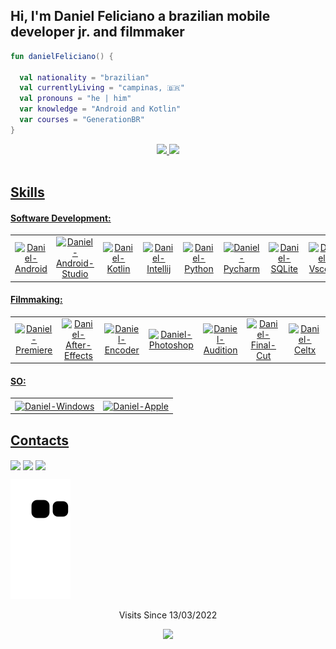 ## Hi, I'm Daniel Feliciano a brazilian mobile developer jr. and filmmaker

```kotlin
fun danielFeliciano() {

  val nationality = "brazilian"
  val currentlyLiving = "campinas, 🇧🇷"
  val pronouns = "he | him"
  var knowledge = "Android and Kotlin"
  var courses = "GenerationBR"
}
```
<div align="center">
  <a href="https://github.com/DanielFelic">
  <img height="150em" src="https://github-readme-stats.vercel.app/api?username=DanielFelic&show_icons=true&theme=vue-dark&include_all_commits=true&count_private=true"/>
  <img height="150em" src="https://github-readme-stats.vercel.app/api/top-langs/?username=DanielFelic&layout=compact&langs_count=7&theme=vue-dark"/>
</div>
  
<div style="display: inline_block"><br>
   <h2> Skills </h2>
  <h4> Software Development: </h4>
  
  <table>
  <tr>
    <td align="center"> <img align="center" alt="Daniel-Android" height="55" width="55" src="https://cdn.jsdelivr.net/gh/devicons/devicon/icons/android/android-plain-wordmark.svg"></td>
    <td align="center"><img align="center" alt="Daniel-Android-Studio" height="55" width="55" src="https://cdn.jsdelivr.net/gh/devicons/devicon/icons/androidstudio/androidstudio-original.svg" /></td>
    <td align="center"><img align="center" alt="Daniel-Kotlin" height="90" width="90" src="https://cdn.jsdelivr.net/gh/devicons/devicon/icons/kotlin/kotlin-original-wordmark.svg"></td>
     <td align="center"><img align="center" alt="Daniel-Intellij" height="110" width="110" src="https://cdn.jsdelivr.net/gh/devicons/devicon/icons/intellij/intellij-original-wordmark.svg"></td>
    <td align="center"> <img align="center" alt="Daniel-Python" height="60" width="60" src="https://cdn.jsdelivr.net/gh/devicons/devicon/icons/python/python-original-wordmark.svg"></td>
<td align="center"> <img align="center" alt="Daniel-Pycharm" height="100" width="100" src="https://cdn.jsdelivr.net/gh/devicons/devicon/icons/pycharm/pycharm-original-wordmark.svg"></td>
<td align="center"><img align="center" alt="Daniel-SQLite" height="80" width="80" src="https://cdn.jsdelivr.net/gh/devicons/devicon/icons/sqlite/sqlite-original-wordmark.svg" /></td>
<td align="center">
            <img align="center" alt="Daniel-Vscode" height="55" width="55" src="https://cdn.jsdelivr.net/gh/devicons/devicon/icons/vscode/vscode-original.svg" />
          </td>
<td align="center"><img align="center" alt="Daniel-Git" height="75" width="75" src="https://cdn.jsdelivr.net/gh/devicons/devicon/icons/git/git-original-wordmark.svg"></td>
<td align="center">
            <img align="center" alt="Daniel-Anaconda" height="80" width="80" src="https://cdn.jsdelivr.net/gh/devicons/devicon/icons/anaconda/anaconda-original-wordmark.svg" />
          </td>
  </tr>
  </table>
  
  <h4> Filmmaking: </h4>
  
  <table>
  <tr>
    <td align="center"> <a href="https://imgur.com/FTAnJu3"><img align="center" alt="Daniel-Premiere" height="65" width="65" src="https://i.imgur.com/FTAnJu3.png" title="source: imgur.com" /></a></td>
    <td align="center"><a href="https://imgur.com/5nKS6U7"><img align="center" alt="Daniel-After-Effects" height="65" width="65" src="https://i.imgur.com/5nKS6U7.png" title="source: imgur.com" /></a></td>
    <td align="center"><a href="https://imgur.com/eom9ynI"><img align="center" alt="Daniel-Encoder" height="65" width="65" src="https://i.imgur.com/eom9ynI.png" title="source: imgur.com" /></a></td>
     <td align="center"><a href="https://imgur.com/s95fjLT"><img align="center" alt="Daniel-Photoshop" height="65" width="65" src="https://i.imgur.com/s95fjLT.png" title="source: imgur.com" /></a></td>
    <td align="center"><a href="https://imgur.com/DBS8WrL"><img align="center" alt="Daniel-Audition" height="65" width="65" src="https://i.imgur.com/DBS8WrL.png" title="source: imgur.com" /></a></td>
    <td align="center"><a href="https://imgur.com/GEb28N5"><img align="center" alt="Daniel-Final-Cut" height="65" width="65" src="https://i.imgur.com/GEb28N5.png" title="source: imgur.com" /></a></td>
    <td align="center"><a href="https://imgur.com/3AorWEX"><img align="center" alt="Daniel-Celtx" height="65" width="65" src="https://i.imgur.com/3AorWEX.jpg" title="source: imgur.com" /></a></td>
  </tr>
  </table>
  
  <h4> SO: </h4>
  
  <table>
  <tr>
    <td align="center">
            <img align="center" alt="Daniel-Windows" height="60" width="60" src="https://cdn.jsdelivr.net/gh/devicons/devicon/icons/windows8/windows8-original.svg" />
          </td>
    <td align="center">
            <img align="center" alt="Daniel-Apple" height="65" width="65" src="https://cdn.jsdelivr.net/gh/devicons/devicon/icons/apple/apple-original.svg" />
          </td>
  </tr>
  </table>
  
  
  </div>
  
  ##
  
  <div>
     <h2>Contacts </h2>
      <a href="https://www.linkedin.com/in/daniel-sfeliciano/" target="_blank"><img align="center" src="https://img.shields.io/badge/-LinkedIn-%230077B5?style=for-the-badge&logo=linkedin&logoColor=white" target="_blank"></a> 
      <a href = "mailto:danielfeliciano.dev@gmail.com"><img align="center" src="https://img.shields.io/badge/-Gmail-%23333?style=for-the-badge&logo=gmail&logoColor=white" target="_blank"></a>
    <a href="https://www.instagram.com/danielfelic/" target="_blank"><img align="center" src="https://img.shields.io/badge/-Instagram-%23E4405F?style=for-the-badge&logo=instagram&logoColor=white" target="_blank"></a>

   
![Snake animation](https://github.com/DanielFelic/DanielFelic/blob/output/github-contribution-grid-snake.svg)
    
</div>
<p align="center"> Visits Since 13/03/2022 </p>
<p align="center">   <img alingn="center" src="https://profile-counter.glitch.me/DanielFelic/count.svg" /></p>
 
 

